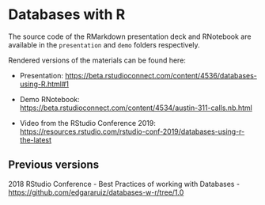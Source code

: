 Databases with R
================

The source code of the RMarkdown presentation deck and RNotebook are available in the `presentation` and `demo` folders respectively.

Rendered versions of the materials can be found here: 

- Presentation: https://beta.rstudioconnect.com/content/4536/databases-using-R.html#1

- Demo RNotebook: https://beta.rstudioconnect.com/content/4534/austin-311-calls.nb.html

- Video from the RStudio Conference 2019: https://resources.rstudio.com/rstudio-conf-2019/databases-using-r-the-latest

## Previous versions

2018 RStudio Conference - Best Practices of working with Databases - https://github.com/edgararuiz/databases-w-r/tree/1.0
